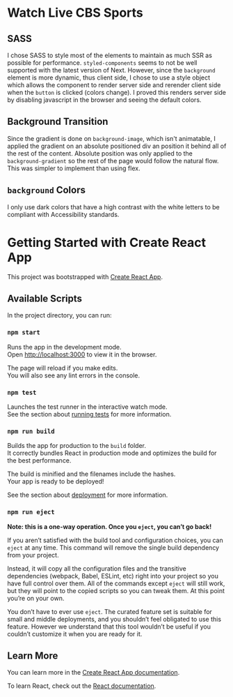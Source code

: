 # Watch Live CBS Sports
## SASS
I chose SASS to style most of the elements to maintain as much SSR as possible for performance. `styled-components` seems to not be well supported with the latest version of Next. However, since the `background` element is more dynamic, thus client side, I chose to use a style object which allows the component to render server side and rerender client side when the `button` is clicked (colors change). I proved this renders server side by disabling javascript in the browser and seeing the default colors.
## Background Transition
Since the gradient is done on `background-image`, which isn't animatable, I applied the gradient on an absolute positioned div an position it behind all of the rest of the content. Absolute position was only applied to the `background-gradient` so the rest of the page would follow the natural flow. This was simpler to implement than using flex.
## `background` Colors
I only use dark colors that have a high contrast with the white letters to be compliant with Accessibility standards.

# Getting Started with Create React App

This project was bootstrapped with [Create React App](https://github.com/facebook/create-react-app).

## Available Scripts

In the project directory, you can run:

### `npm start`

Runs the app in the development mode.\
Open [http://localhost:3000](http://localhost:3000) to view it in the browser.

The page will reload if you make edits.\
You will also see any lint errors in the console.

### `npm test`

Launches the test runner in the interactive watch mode.\
See the section about [running tests](https://facebook.github.io/create-react-app/docs/running-tests) for more information.

### `npm run build`

Builds the app for production to the `build` folder.\
It correctly bundles React in production mode and optimizes the build for the best performance.

The build is minified and the filenames include the hashes.\
Your app is ready to be deployed!

See the section about [deployment](https://facebook.github.io/create-react-app/docs/deployment) for more information.

### `npm run eject`

**Note: this is a one-way operation. Once you `eject`, you can’t go back!**

If you aren’t satisfied with the build tool and configuration choices, you can `eject` at any time. This command will remove the single build dependency from your project.

Instead, it will copy all the configuration files and the transitive dependencies (webpack, Babel, ESLint, etc) right into your project so you have full control over them. All of the commands except `eject` will still work, but they will point to the copied scripts so you can tweak them. At this point you’re on your own.

You don’t have to ever use `eject`. The curated feature set is suitable for small and middle deployments, and you shouldn’t feel obligated to use this feature. However we understand that this tool wouldn’t be useful if you couldn’t customize it when you are ready for it.

## Learn More

You can learn more in the [Create React App documentation](https://facebook.github.io/create-react-app/docs/getting-started).

To learn React, check out the [React documentation](https://reactjs.org/).

